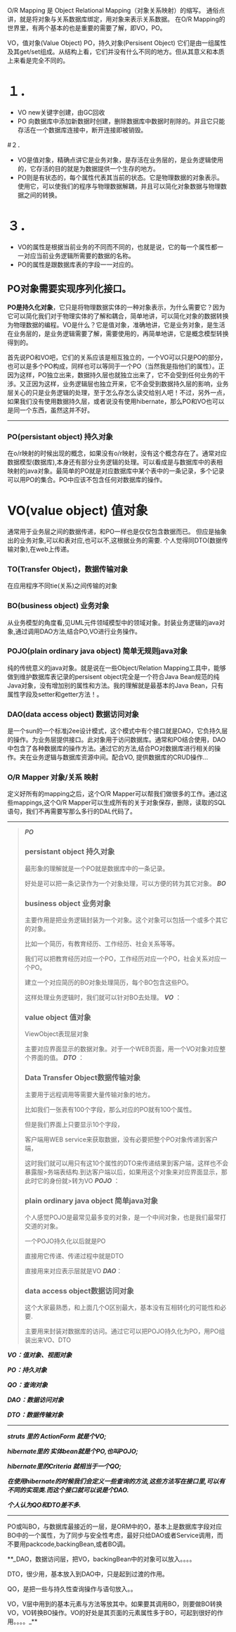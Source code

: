 O/R Mapping 是 Object Relational Mapping（对象关系映射）的缩写。
通俗点讲，就是将对象与关系数据库绑定，用对象来表示关系数据。
在O/R Mapping的世界里，有两个基本的也是重要的需要了解，即VO，PO。

VO，值对象(Value Object)
PO，持久对象(Persisent Object)
它们是由一组属性及其get/set组成。从结构上看，它们并没有什么不同的地方。但从其意义和本质上来看是完全不同的。

# １．
- VO
new关键字创建，由GC回收
- PO
向数据库中添加新数据时创建，删除数据库中数据时削除的。并且它只能存活在一个数据库连接中，断开连接即被销毁。

#２．
- VO是值对象，精确点讲它是业务对象，是存活在业务层的，是业务逻辑使用的，它存活的目的就是为数据提供一个生存的地方。
- PO则是有状态的，每个属性代表其当前的状态。它是物理数据的对象表示。使用它，可以使我们的程序与物理数据解耦，并且可以简化对象数据与物理数据之间的转换。

# ３．
- VO的属性是根据当前业务的不同而不同的，也就是说，它的每一个属性都一一对应当前业务逻辑所需要的数据的名称。
- PO的属性是跟数据库表的字段一一对应的。

## PO对象需要实现序列化接口。

**PO是持久化对象**，它只是将物理数据实体的一种对象表示，为什么需要它？因为它可以简化我们对于物理实体的了解和耦合，简单地讲，可以简化对象的数据转换为物理数据的编程。VO是什么？它是值对象，准确地讲，它是业务对象，是生活在业务层的，是业务逻辑需要了解，需要使用的，再简单地讲，它是概念模型转换得到的。

首先说PO和VO吧，它们的关系应该是相互独立的，一个VO可以只是PO的部分，也可以是多个PO构成，同样也可以等同于一个PO（当然我是指他们的属性）。正因为这样，PO独立出来，数据持久层也就独立出来了，它不会受到任何业务的干涉。又正因为这样，业务逻辑层也独立开来，它不会受到数据持久层的影响，业务层关心的只是业务逻辑的处理，至于怎么存怎么读交给别人吧！不过，另外一点，如果我们没有使用数据持久层，或者说没有使用hibernate，那么PO和VO也可以是同一个东西，虽然这并不好。

* * *

### PO(persistant object) 持久对象

在o/r映射的时候出现的概念，如果没有o/r映射，没有这个概念存在了。通常对应数据模型(数据库),本身还有部分业务逻辑的处理。可以看成是与数据库中的表相映射的java对象。最简单的PO就是对应数据库中某个表中的一条记录，多个记录可以用PO的集合。PO中应该不包含任何对数据库的操作。

# VO(value object) 值对象
通常用于业务层之间的数据传递，和PO一样也是仅仅包含数据而已。
但应是抽象出的业务对象,可以和表对应,也可以不,这根据业务的需要.
个人觉得同DTO(数据传输对象),在web上传递。

### TO(Transfer Object)，数据传输对象

在应用程序不同tie(关系)之间传输的对象

### BO(business object) 业务对象

从业务模型的角度看,见UML元件领域模型中的领域对象。封装业务逻辑的java对象,通过调用DAO方法,结合PO,VO进行业务操作。

### POJO(plain ordinary java object) 简单无规则java对象

纯的传统意义的java对象。就是说在一些Object/Relation Mapping工具中，能够做到维护数据库表记录的persisent object完全是一个符合Java Bean规范的纯Java对象，没有增加别的属性和方法。我的理解就是最基本的Java Bean，只有属性字段及setter和getter方法！。

### DAO(data access object) 数据访问对象

是一个sun的一个标准j2ee设计模式，这个模式中有个接口就是DAO，它负持久层的操作。为业务层提供接口。此对象用于访问数据库。通常和PO结合使用，DAO中包含了各种数据库的操作方法。通过它的方法,结合PO对数据库进行相关的操作。夹在业务逻辑与数据库资源中间。配合VO, 提供数据库的CRUD操作...

### O/R Mapper 对象/关系 映射

定义好所有的mapping之后，这个O/R Mapper可以帮我们做很多的工作。通过这些mappings,这个O/R Mapper可以生成所有的关于对象保存，删除，读取的SQL语句，我们不再需要写那么多行的DAL代码了。
* * *

> **_PO_**
> 
> ### persistant object 持久对象
> 
> 最形象的理解就是一个PO就是数据库中的一条记录。
> 
> 好处是可以把一条记录作为一个对象处理，可以方便的转为其它对象。
> **_BO_**
> 
> ### business object 业务对象
> 
> 主要作用是把业务逻辑封装为一个对象。这个对象可以包括一个或多个其它的对象。
> 
> 比如一个简历，有教育经历、工作经历、社会关系等等。
> 
> 我们可以把教育经历对应一个PO，工作经历对应一个PO，社会关系对应一个PO。
> 
> 建立一个对应简历的BO对象处理简历，每个BO包含这些PO。
> 
> 这样处理业务逻辑时，我们就可以针对BO去处理。
> **_VO_** ：
> 
> ### value object 值对象
> 
> ViewObject表现层对象
> 
> 主要对应界面显示的数据对象。对于一个WEB页面，用一个VO对象对应整个界面的值。
> **_DTO_** ：
> 
> ### Data Transfer Object数据传输对象
> 
> 主要用于远程调用等需要大量传输对象的地方。
> 
> 比如我们一张表有100个字段，那么对应的PO就有100个属性。
> 
> 但是我们界面上只要显示10个字段，
> 
> 客户端用WEB service来获取数据，没有必要把整个PO对象传递到客户端，
> 
> 这时我们就可以用只有这10个属性的DTO来传递结果到客户端，这样也不会暴露服&gt;务端表结构.到达客户端以后，如果用这个对象来对应界面显示，那此时它的身份就&gt;转为VO
> **_POJO_** ：
> 
> ### plain ordinary java object 简单java对象
> 
> 个人感觉POJO是最常见最多变的对象，是一个中间对象，也是我们最常打交道的对象。
> 
> 一个POJO持久化以后就是PO
> 
> 直接用它传递、传递过程中就是DTO
> 
> 直接用来对应表示层就是VO
> **_DAO_**：
> 
> ### data access object数据访问对象
> 
> 这个大家最熟悉，和上面几个O区别最大，基本没有互相转化的可能性和必要.
> 
> 主要用来封装对数据库的访问。通过它可以把POJO持久化为PO，用PO组装出来VO、DTO



**_VO：值对象、视图对象_**

**_PO：持久对象_**

**_QO：查询对象_**

**_DAO：数据访问对象_**

**_DTO：数据传输对象_**

* * *

**_struts 里的 ActionForm 就是个VO;_**

**_hibernate里的 实体bean就是个PO,也叫POJO;_**

**_hibernate里的Criteria 就相当于一个QO;_**

**_在使用hibernate的时候我们会定义一些查询的方法,这些方法写在接口里,可以有不同的实现类.而这个接口就可以说是个DAO._**

**_个人认为QO和DTO差不多._**

* * *

PO或叫BO，与数据库最接近的一层，是ORM中的O，基本上是数据库字段对应BO中的一个属性，为了同步与安全性考虑，最好只给DAO或者Service调用，而不要用packcode,backingBean,或者BO调。

**_DAO，数据访问层，把VO，backingBean中的对象可以放入。。。。

DTO，很少用，基本放入到DAO中，只是起到过渡的作用。

QO，是把一些与持久性查询操作与语句放入。。

VO，V层中用到的基本元素与方法等放其中。如果要其调用BO，则要做BO转换VO，VO转换BO操作。VO的好处是其页面的元素属性多于BO，可起到很好的作用。。。。_**


